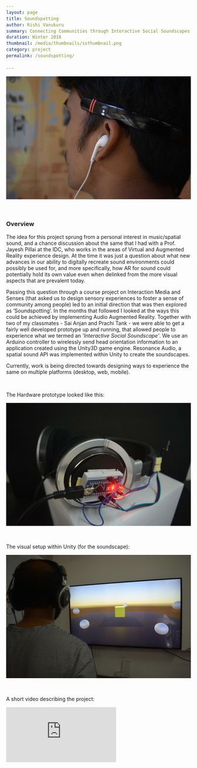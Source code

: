 ```yaml
---
layout: page
title: Soundspotting
author: Rishi Vanukuru
summary: Connecting Communities through Interactive Social Soundscapes
duration: Winter 2018
thumbnail: /media/thumbnails/ssthumbnail.png
category: project
permalink: /soundspotting/

---
```


![ssthumbnail2](\media\soundspotting\SS1small.jpg)

<br>

### Overview


The idea for this project sprung from a personal interest in music/spatial sound, and a chance discussion about the same that I had with a Prof. Jayesh Pillai at the IDC, who works in the areas of Virtual and Augmented Reality experience design. At the time it was just a question about what new advances in our ability to digitally recreate sound environments could possibly be used for, and more specifically, how AR for sound could potentially hold its own value even when delinked from the more visual aspects that are prevalent today.

Passing this question through a course project on Interaction Media and Senses (that asked us to design sensory experiences to foster a sense of community among people) led to an initial direction that was then explored as ‘Soundspotting’. In the months that followed I looked at the ways this could be achieved by implementing Audio Augmented Reality. Together with two of my classmates - Sai Anjan and Prachi Tank - we were able to get a fairly well developed prototype up and running, that allowed people to experience what we termed an *'Interactive Social Soundscape'*. We use an Arduino controller to wirelessly send head orientation information to an application created using the Unity3D game engine. Resonance Audio, a spatial sound API was implemented within Unity to create the soundscapes.

Currently, work is being directed towards designing ways to experience the same on multiple platforms (desktop, web, mobile).

<br>

The Hardware prototype looked like this:

![ssthumbnail3](\media\soundspotting\SS2small.jpg)

<br>

The visual setup within Unity (for the soundscape): 

![ssthumbnail4](\media\soundspotting\SS3small.jpg)

<br>

A short video describing the project:

<iframe class = "video" src="https://www.youtube.com/embed/vGwtdtADxFo" frameborder="0" allow="accelerometer; autoplay; encrypted-media; gyroscope; picture-in-picture" allowfullscreen></iframe>